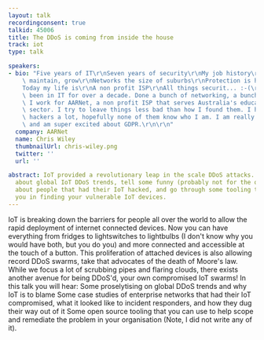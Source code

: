 ```yaml
---
layout: talk
recordingconsent: true
talkid: 45006
title: The DDoS is coming from inside the house
track: iot
type: talk

speakers:
- bio: "Five years of IT\r\nSeven years of security\r\nMy job history\r\n\r\nDeploy,\
    \ maintain, grow\r\nNetworks the size of suburbs\r\nProtection is hard\r\n\r\n\
    Today my life is\r\nA non profit ISP\r\nAll things securit... :-(\r\n\r\nI have\
    \ been in IT for over a decade. Done a bunch of networking, a bunch of security.\
    \ I work for AARNet, a non profit ISP that serves Australia's education and research\
    \ sector. I try to leave things less bad than how I found them. I hang out with\
    \ hackers a lot, hopefully none of them know who I am. I am really into privacy,\
    \ and am super excited about GDPR.\r\n\r\n"
  company: AARNet
  name: Chris Wiley
  thumbnailUrl: chris-wiley.png
  twitter: ''
  url: ''

abstract: IoT provided a revolutionary leap in the scale DDoS attacks. I will talk
  about global IoT DDoS trends, tell some funny (probably not for the orgs) stories
  about people that had their IoT hacked, and go through some tooling that can assist
  you in finding your vulnerable IoT devices.
---
```

IoT is breaking down the barriers for people all over the world to allow the rapid deployment of internet connected devices. Now you can have everything from fridges to lightswitches to lightbulbs (I don't know why you would have both, but you do you) and more connected and accessible at the touch of a button.
This proliferation of attached devices is also allowing record DDoS swarms, take that advocates of the death of Moore's law.
While we focus a lot of scrubbing pipes and flaring clouds, there exists another avenue for being DDoS'd, your own compromised IoT swarms!
In this talk you will hear:
Some proselytising on global DDoS trends and why IoT is to blame
Some case studies of enterprise networks that had their IoT compromised, what it looked like to incident responders, and how they dug their way out of it
Some open source tooling that you can use to help scope and remediate the problem in your organisation (Note, I did not write any of it).
